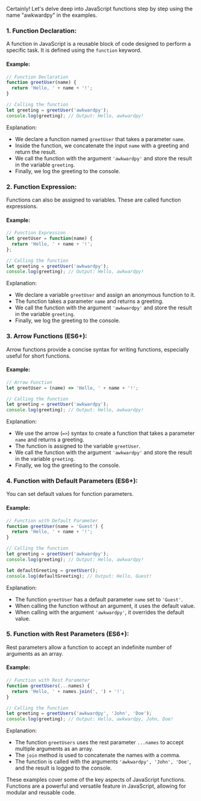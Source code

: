 Certainly! Let's delve deep into JavaScript functions step by step using the name "awkwardpy" in the examples.

### 1. Function Declaration:

A function in JavaScript is a reusable block of code designed to perform a specific task. It is defined using the `function` keyword.

#### Example:
```javascript
// Function Declaration
function greetUser(name) {
  return 'Hello, ' + name + '!';
}

// Calling the function
let greeting = greetUser('awkwardpy');
console.log(greeting); // Output: Hello, awkwardpy!
```

Explanation:
- We declare a function named `greetUser` that takes a parameter `name`.
- Inside the function, we concatenate the input `name` with a greeting and return the result.
- We call the function with the argument `'awkwardpy'` and store the result in the variable `greeting`.
- Finally, we log the greeting to the console.

### 2. Function Expression:

Functions can also be assigned to variables. These are called function expressions.

#### Example:
```javascript
// Function Expression
let greetUser = function(name) {
  return 'Hello, ' + name + '!';
};

// Calling the function
let greeting = greetUser('awkwardpy');
console.log(greeting); // Output: Hello, awkwardpy!
```

Explanation:
- We declare a variable `greetUser` and assign an anonymous function to it.
- The function takes a parameter `name` and returns a greeting.
- We call the function with the argument `'awkwardpy'` and store the result in the variable `greeting`.
- Finally, we log the greeting to the console.

### 3. Arrow Functions (ES6+):

Arrow functions provide a concise syntax for writing functions, especially useful for short functions.

#### Example:
```javascript
// Arrow Function
let greetUser = (name) => 'Hello, ' + name + '!';

// Calling the function
let greeting = greetUser('awkwardpy');
console.log(greeting); // Output: Hello, awkwardpy!
```

Explanation:
- We use the arrow (`=>`) syntax to create a function that takes a parameter `name` and returns a greeting.
- The function is assigned to the variable `greetUser`.
- We call the function with the argument `'awkwardpy'` and store the result in the variable `greeting`.
- Finally, we log the greeting to the console.

### 4. Function with Default Parameters (ES6+):

You can set default values for function parameters.

#### Example:
```javascript
// Function with Default Parameter
function greetUser(name = 'Guest') {
  return 'Hello, ' + name + '!';
}

// Calling the function
let greeting = greetUser('awkwardpy');
console.log(greeting); // Output: Hello, awkwardpy!

let defaultGreeting = greetUser();
console.log(defaultGreeting); // Output: Hello, Guest!
```

Explanation:
- The function `greetUser` has a default parameter `name` set to `'Guest'`.
- When calling the function without an argument, it uses the default value.
- When calling with the argument `'awkwardpy'`, it overrides the default value.

### 5. Function with Rest Parameters (ES6+):

Rest parameters allow a function to accept an indefinite number of arguments as an array.

#### Example:
```javascript
// Function with Rest Parameter
function greetUsers(...names) {
  return 'Hello, ' + names.join(', ') + '!';
}

// Calling the function
let greeting = greetUsers('awkwardpy', 'John', 'Doe');
console.log(greeting); // Output: Hello, awkwardpy, John, Doe!
```

Explanation:
- The function `greetUsers` uses the rest parameter `...names` to accept multiple arguments as an array.
- The `join` method is used to concatenate the names with a comma.
- The function is called with the arguments `'awkwardpy', 'John', 'Doe'`, and the result is logged to the console.

These examples cover some of the key aspects of JavaScript functions. Functions are a powerful and versatile feature in JavaScript, allowing for modular and reusable code.
